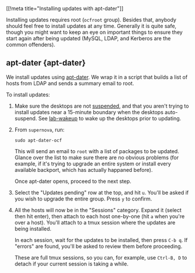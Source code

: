 [[!meta title="Installing updates with apt-dater"]]

Installing updates requires root (`ocfroot` group). Besides that, anybody
should feel free to install updates at any time. Generally it is quite safe,
though you might want to keep an eye on important things to ensure they start
again after being updated (MySQL, LDAP, and Kerberos are the common offenders).


## apt-dater    {apt-dater}

We install updates using [apt-dater](https://www.ibh.de/apt-dater/). We wrap it
in a script that builds a list of hosts from LDAP and sends a summary email to
root.

To install updates:

1. Make sure the desktops are not [suspended](https://github.com/ocf/puppet/blob/master/modules/ocf_desktop/files/suspend/ocf-suspend), and that you aren't trying to install updates near a 15-minute boundary when the desktops auto-suspend. See [lab-wakeup](https://github.com/ocf/ocfweb/tree/master/ocfweb/docs/docs/staff/scripts/lab-wakeup.md) to wake up the desktops prior to updating.

2. From `supernova`, run:

       sudo apt-dater-ocf

   This will send an email to `root` with a list of packages to be updated.
   Glance over the list to make sure there are no obvious problems (for
   example, if it's trying to upgrade an entire system or install every
   available backport, which has actually happaned before).

   Once apt-dater opens, proceed to the next step.

3. Select the "Updates pending" row at the top, and hit `u`. You'll be asked if
   you wish to upgrade the entire group. Press `y` to confirm.

4. All the hosts will now be in the "Sessions" category. Expand it (select then
   hit enter), then attach to each host one-by-one (hit `a` when you're over a
   host). You'll attach to a tmux session where the updates are being
   installed.

   In each session, wait for the updates to be installed, then press `C-b q`.
   If "errors" are found, you'll be asked to review them before proceeding.

   These are full tmux sessions, so you can, for example, use `Ctrl-B, D` to
   detach if your current session is taking a while.
